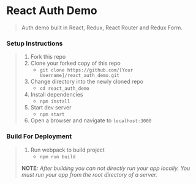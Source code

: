 # React Auth Demo

> Auth demo built in React, Redux, React Router and Redux Form.

### Setup Instructions

> 1. Fork this repo
> 1. Clone your forked copy of this repo
>    - `git clone https://github.com/[Your Username]/react_auth_demo.git`
> 1. Change directory into the newly cloned repo
>    - `cd react_auth_demo`
> 1. Install dependencies 
>    - `npm install`
> 1. Start dev server
>    - `npm start`
> 1. Open a browser and navigate to `localhost:3000` 

### Build For Deployment

> 1. Run webpack to build project
>    - `npm run build`
> 
> **NOTE:** *After building you can not directly run your app locally. You must run your app from the root directory of a server.*
